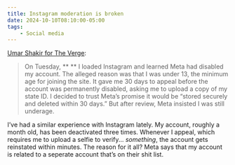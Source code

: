 ```yaml
---
title: Instagram moderation is broken
date: 2024-10-10T08:10:00-05:00
tags:
    - Social media
---
```

<a href="https://www.theverge.com/2024/10/9/24266096/instagram-threads-moderation-account-post-deleted-limited" target="_blank" rel="noopener">Umar Shakir for The Verge</a>:

> On Tuesday, ** ** I loaded Instagram and learned Meta had disabled my account. The alleged reason was that I was under 13, the minimum age for joining the site. It gave me 30 days to appeal before the account was permanently disabled, asking me to upload a copy of my state ID. I decided to trust Meta’s promise it would be “stored securely and deleted within 30 days.” But after review, Meta insisted I was still underage.

I’ve had a similar experience with Instagram lately. My account, roughly a month old, has been deactivated three times. Whenever I appeal, which requires me to upload a selfie to verify... *something*, the account gets reinstated within minutes. The reason for it all? Meta says that my account is related to a seperate account that’s on their shit list.